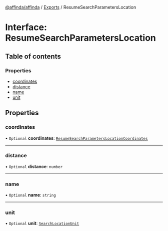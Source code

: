 [@affinda/affinda](../README.md) / [Exports](../modules.md) / ResumeSearchParametersLocation

# Interface: ResumeSearchParametersLocation

## Table of contents

### Properties

- [coordinates](ResumeSearchParametersLocation.md#coordinates)
- [distance](ResumeSearchParametersLocation.md#distance)
- [name](ResumeSearchParametersLocation.md#name)
- [unit](ResumeSearchParametersLocation.md#unit)

## Properties

### coordinates

• `Optional` **coordinates**: [`ResumeSearchParametersLocationCoordinates`](ResumeSearchParametersLocationCoordinates.md)

___

### distance

• `Optional` **distance**: `number`

___

### name

• `Optional` **name**: `string`

___

### unit

• `Optional` **unit**: [`SearchLocationUnit`](../modules.md#searchlocationunit)
